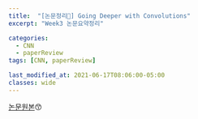 ```yaml
---
title:  "[논문정리📃] Going Deeper with Convolutions"
excerpt: "Week3 논문요약정리"

categories:
  - CNN
  - paperReview
tags: [CNN, paperReview]

last_modified_at: 2021-06-17T08:06:00-05:00
classes: wide
---
```


[논문원본](https://arxiv.org/abs/1409.4842)😙



